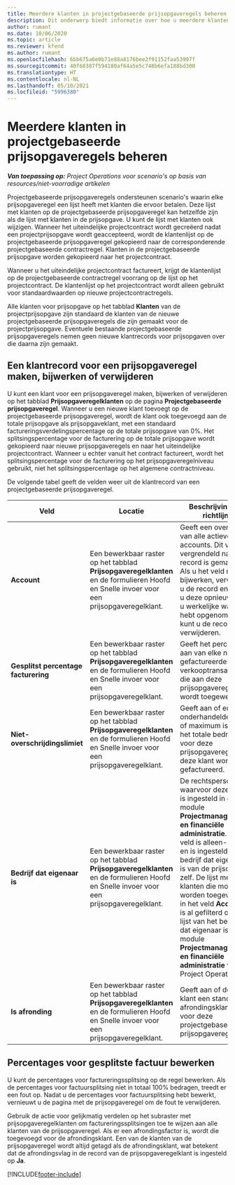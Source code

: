 ```yaml
---
title: Meerdere klanten in projectgebaseerde prijsopgaveregels beheren
description: Dit onderwerp biedt informatie over hoe u meerdere klanten op projectgebaseerde prijsopgaveregels kunt beheren.
author: rumant
ms.date: 10/06/2020
ms.topic: article
ms.reviewer: kfend
ms.author: rumant
ms.openlocfilehash: 6bb675a6e0b71e88a8176bee2f91152faa53997f
ms.sourcegitcommit: 40f68387f594180af64a5e5c748b6efa188bd300
ms.translationtype: HT
ms.contentlocale: nl-NL
ms.lasthandoff: 05/10/2021
ms.locfileid: "5996380"
---
```

# <a name="manage-multiple-customers-on-project-based-quote-lines"></a>Meerdere klanten in projectgebaseerde prijsopgaveregels beheren

_**Van toepassing op:** Project Operations voor scenario's op basis van resources/niet-voorradige artikelen_

Projectgebaseerde prijsopgaveregels ondersteunen scenario's waarin elke prijsopgaveregel een lijst heeft met klanten die ervoor betalen. Deze lijst met klanten op de projectgebaseerde prijsopgaveregel kan hetzelfde zijn als de lijst met klanten in de prijsopgave. U kunt de lijst met klanten ook wijzigen. Wanneer het uiteindelijke projectcontract wordt gecreëerd nadat een projectprijsopgave wordt geaccepteerd, wordt de klantenlijst op de projectgebaseerde prijsopgaveregel gekopieerd naar de corresponderende projectgebaseerde contractregel. Klanten in de projectgebaseerde prijsopgave worden gekopieerd naar het projectcontract.

Wanneer u het uiteindelijke projectcontract factureert, krijgt de klantenlijst op de projectgebaseerde contractregel voorrang op de lijst op het projectcontract. De klantenlijst op het projectcontract wordt alleen gebruikt voor standaardwaarden op nieuwe projectcontractregels.

Alle klanten voor prijsopgave op het tabblad **Klanten** van de projectprijsopgave zijn standaard de klanten van de nieuwe projectgebaseerde prijsopgaveregels die zijn gemaakt voor de projectprijsopgave. Eventuele bestaande projectgebaseerde prijsopgaveregels nemen geen nieuwe klantrecords voor prijsopgaven over die daarna zijn gemaakt.

## <a name="create-update-or-delete-a-quote-line-customer-record"></a>Een klantrecord voor een prijsopgaveregel maken, bijwerken of verwijderen

U kunt een klant voor een prijsopgaveregel maken, bijwerken of verwijderen op het tabblad **Prijsopgaveregelklanten** op de pagina **Projectgebaseerde prijsopgaveregel**. Wanneer u een nieuwe klant toevoegt op de projectgebaseerde prijsopgaveregel, wordt de klant ook toegevoegd aan de totale prijsopgave als prijsopgaveklant, met een standaard factureringsverdelingspercentage op de totale prijsopgave van 0%. Het splitsingspercentage voor de facturering op de totale prijsopgave wordt gekopieerd naar nieuwe prijsopgaveregels en naar het uiteindelijke projectcontract. Wanneer u echter vanuit het contract factureert, wordt het splitsingspercentage voor de facturering op het prijsopgaveregelniveau gebruikt, niet het splitsingspercentage op het algemene contractniveau. 

De volgende tabel geeft de velden weer uit de klantrecord van een projectgebaseerde prijsopgaveregel.

| Veld | Locatie | Beschrijving en richtlijn | Downstreamimpact |
| --- | --- | --- | --- |
| **Account** | Een bewerkbaar raster op het tabblad **Prijsopgaveregelklanten** en de formulieren Hoofd en Snelle invoer voor een prijsopgaveregelklant. | Geeft een overzicht van alle actieve accounts. Dit veld is vergrendeld nadat de record is gemaakt. Als u het veld moet bijwerken, verwijdert u de record en maakt u deze opnieuw. Als u werkelijke waarden hebt opgenomen, kunt u de record niet verwijderen. | Wanneer u een account kiest uit de hoofdlijst met accounts om toe te voegen, wordt de klant van de prijsopgaveregel ook toegevoegd als klant van een prijsopgave. Prijsopgaveregelklanten worden gekopieerd naar de klanten op de projectcontractregel wanneer een prijsopgave wordt geaccepteerd. |
| **Gesplitst percentage facturering** | Een bewerkbaar raster op het tabblad **Prijsopgaveregelklanten** en de formulieren Hoofd en Snelle invoer voor een prijsopgaveregelklant. | Geeft het percentage aan van elke niet-gefactureerde verkooptransactie die aan deze prijsopgaveregelklant wordt toegewezen. | Wordt gekopieerd naar projectcontractregelklanten. |
| **Niet-overschrijdingslimiet** | Een bewerkbaar raster op het tabblad **Prijsopgaveregelklanten** en de formulieren Hoofd en Snelle invoer voor een prijsopgaveregelklant. | Geeft aan of er een onderhandelde limiet of maximum is voor het totale bedrag dat voor deze prijsopgaveregel aan deze klant wordt gefactureerd. | Wordt gekopieerd naar de klanten op de projectcontractregel wanneer een prijsopgave wordt geaccepteerd. |
| **Bedrijf dat eigenaar is** | Een bewerkbaar raster op het tabblad **Prijsopgaveregelklanten** en de formulieren Hoofd en Snelle invoer voor een prijsopgaveregelklant. | De rechtspersoon waarvoor deze klant is ingesteld in de module **Projectmanagement en financiële administratie**. Dit veld is alleen-lezen en is ingesteld op het bedrijf dat eigenaar is van de prijsopgave zelf. De lijst met klanten die moeten worden toegevoegd in het veld **Account** is al gefilterd op de lijst van het bedrijf dat eigenaar is in de module **Projectmanagement en financiële administratie** van Project Operations. | Het bedrijf dat de eigenaar is, komt overeen met het concept van rechtspersoon. Alle kosten en opbrengsten die voortvloeien uit dit project worden verantwoord in het grootboek van het bedrijf dat de eigenaar is. |
| **Is afronding** | Een bewerkbaar raster op het tabblad **Prijsopgaveregelklanten** en de formulieren Hoofd en Snelle invoer voor een prijsopgaveregelklant. | Geeft aan of deze klant een standaard afrondingsklant is voor deze projectgebaseerde prijsopgaveregel. | Wordt gekopieerd naar de klanten op het projectcontract wanneer een prijsopgave wordt geaccepteerd. |

## <a name="edit-billing-split-percentages"></a>Percentages voor gesplitste factuur bewerken

U kunt de percentages voor factureringssplitsing op de regel bewerken. Als de percentages voor factuursplitsing niet in totaal 100% bedragen, treedt er een fout op. Nadat u de percentages voor factuursplitsing hebt bewerkt, vernieuwt u de pagina met de prijsopgaveregel om de fout te verwijderen.

Gebruik de actie voor gelijkmatig verdelen op het subraster met prijsopgaveregelklanten om factureringssplitsingen toe te wijzen aan alle klanten van de prijsopgaveregel. Als er een afrondingsfactor is, wordt die toegevoegd voor de afrondingsklant. Een van de klanten van de prijsopgaveregel wordt altijd getagd als de afrondingsklant, wat betekent dat de afrondingsvlag in de record van de prijsopgaveregelklant is ingesteld op **Ja**. 


[!INCLUDE[footer-include](../includes/footer-banner.md)]